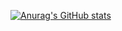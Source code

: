 [![Anurag's GitHub stats](https://github-readme-stats.vercel.app/api?username=passivuk)](https://github.com/anuraghazra/github-readme-stats)
